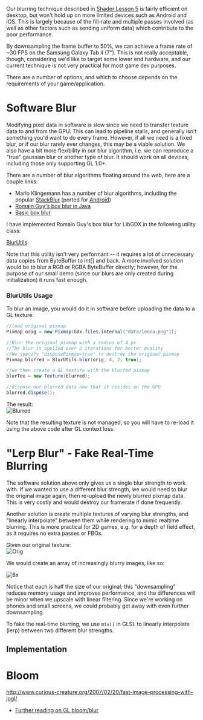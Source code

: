 Our blurring technique described in [Shader Lesson 5](ShaderLesson5) is fairly efficient on desktop, but won't hold up on more limited devices such as Android and iOS. This is largely because of the fill-rate and multiple passes involved (as well as other factors such as sending uniform data) which contribute to the poor performance. 

By downsampling the frame buffer to 50%, we can achieve a frame rate of ~30 FPS on the Samsung Galaxy Tab II (7"). This is not really acceptable, though, considering we'd like to target some lower end hardware, and our current technique is not very practical for most game dev purposes.

There are a number of options, and which to choose depends on the requirements of your game/application.

# Software Blur

Modifying pixel data in software is slow since we need to transfer texture data to and from the GPU. This can lead to pipeline stalls, and generally isn't something you'd want to do every frame. However, if all we need is a fixed blur, or if our blur rarely ever changes, this may be a viable solution. We also have a bit more flexibility in our blur algorithm, i.e. we can reproduce a "true" gaussian blur or another type of blur. It should work on all devices, including those only supporting GL 1.0+.

There are a number of blur algorithms floating around the web, here are a couple links:

- Mario Klingemann has a number of blur algorithms, including the popular [StackBlur](http://www.quasimondo.com/StackBlurForCanvas/StackBlurDemo.html) (ported for [Android](http://stackoverflow.com/questions/12198045/fast-variable-blur-or-blur-library-in-android))
- [Romain Guy's box blur in Java](http://www.java2s.com/Code/Java/Advanced-Graphics/FastBlurDemo.htm)
- [Basic box blur](http://www.blackpawn.com/texts/blur/default.html)

I have implemented Romain Guy's box blur for LibGDX in the following utility class:

[BlurUtils](https://gist.github.com/4383372)

Note that this utility isn't very performant -- it requires a lot of unnecessary data copies from ByteBuffer to int[] and back. A more involved solution would be to blur a RGB or RGBA ByteBuffer directly; however, for the purpose of our small demo (since our blurs are only created during initialization) it runs fast enough. 

### BlurUtils Usage

To blur an image, you would do it in software before uploading the data to a GL texture:

```java
//load original pixmap
Pixmap orig = new Pixmap(Gdx.files.internal("data/lenna.png"));

//Blur the original pixmap with a radius of 4 px
//The blur is applied over 2 iterations for better quality
//We specify "disposePixmap=true" to destroy the original pixmap
Pixmap blurred = BlurUtils.blur(orig, 4, 2, true);

//we then create a GL texture with the blurred pixmap
blurTex = new Texture(blurred);

//dispose our blurred data now that it resides on the GPU
blurred.dispose();
```

The result:  
![Blurred](http://i.imgur.com/kA3gW.png)

Note that the resulting texture is not managed, so you will have to re-load it using the above code after GL context loss.

# "Lerp Blur" - Fake Real-Time Blurring

The software solution above only gives us a single blur strength to work with. If we wanted to use a different blur strength, we would need to blur the original image again, then re-upload the newly blurred pixmap data. This is very costly and would destroy our framerate if done frequently. 

Another solution is create multiple textures of varying blur strengths, and "linearly interpolate" between them while rendering to mimic realtime blurring. This is more practical for 2D games, e.g. for a depth of field effect, as it requires no extra passes or FBOs.

Given our original texture:  
![Orig](http://i.imgur.com/9ePyD.png)

We would create an array of increasingly blurry images, like so:

![8x](http://i.imgur.com/JL3yQ.png)

Notice that each is half the size of our original; this "downsampling" reduces memory usage and improves performance, and the differences will be minor when we upscale with linear filtering. Since we're working on phones and small screens, we could probably get away with even further downsampling.

To fake the real-time blurring, we use `mix()` in GLSL to linearly interpolate (lerp) between two different blur strengths. 

## Implementation


# Bloom
http://www.curious-creature.org/2007/02/20/fast-image-processing-with-jogl/
- [Further reading on GL bloom/blur](http://prideout.net/archive/bloom/) 